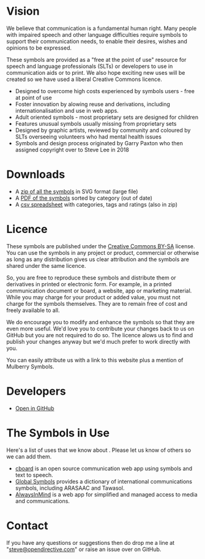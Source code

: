 # Vision

We believe that communication is a fundamental human right. Many people with impaired speech and other language difficulties require symbols to support their communication needs, to enable their desires, wishes and opinions to be expressed.

These symbols are provided as a "free at the point of use" resource for speech and language professionals (SLTs) or developers to use in communication aids or to print. We also hope exciting new uses will be created so we have used a liberal Creative Commons licence.

* Designed to overcome high costs experienced by symbols users - free at point of use
* Foster innovation by alowing reuse and derivations, including internationalisation and use in web apps.
* Adult oriented symbols - most proprietary sets are designed for children
* Features unusual symbols usually missing from proprietary sets
* Designed by graphic artists, reviewed by community and coloured by SLTs overseeing volunteers who had mental health issues
* Symbols and design process originated by Garry Paxton who then assigned copyright over to Steve Lee in 2018

# Downloads

* A [zip of all the symbols](https://github.com/mulberrysymbols/mulberry-symbols/releases/download/v3.2/mulberry-symbols.zip) in SVG format (large file)
* A [PDF of the symbols](https://cdn.rawgit.com/mulberrysymbols/mulberry-symbols/master/categories.pdf?raw=true) sorted by category (out of date)
* A [csv spreadsheet](https://cdn.rawgit.com/mulberrysymbols/mulberry-symbols/master/symbol-info.csv?raw=true) with categories, tags and ratings (also in zip)

# Licence

These symbols are published under the [Creative Commons BY-SA](https://github.com/mulberrysymbols/mulberry-symbols/blob/master/LICENSE.txt) license. You can use the symbols in any project or product, commercial or otherwise as long as any distribution gives us clear attribution and the symbols are shared under the same licence.

So, you are free to reproduce these symbols and distribute them or derivatives in printed or electronic form. For example, in a printed communication document or board, a website, app or marketing material. While you may charge for your product or added value, you must not charge for the symbols themselves. They are to remain free of cost and freely available to all.

We do encourage you to modify and enhance the symbols so that they are even more useful. We'd love you to contribute your changes back to us on GitHub but you are not required to do so. The licence alows us to find and publish your changes anyway but we'd much prefer to work directly with you. 

You can easily attribute us with a link to this website plus a mention of Mulberry Symbols.

# Developers

* [Open in GitHub](https://github.com/mulberrysymbols/mulberry-symbols)

# The Symbols in Use

Here's a list of uses that we know about . Please let us know of others so we can add them.

* [cboard](https://www.cboard.io/) is an open source communication web app using symbols and text to speech.
* [Global Symbols](https://globalsymbols.com/en/home/) provides a dictionary of international communications symbols, including ARASAAC and Tawasol.
* [AlwaysInMind](https://alwaysinmind.info) is a web app for simplified and managed access to media and communications.

# Contact

If you have any questions or suggestions then do drop me a line at "steve@opendirective.com" or raise an issue over on GitHub.
